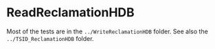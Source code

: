 # ReadReclamationHDB

Most of the tests are in the `../WriteReclamationHDB` folder.
See also the `../TSID_ReclamationHDB` folder.

